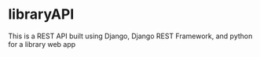 # libraryAPI
This is a REST API built using Django, Django REST Framework, and python for a library web app
